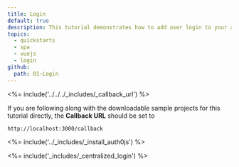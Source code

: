 ```yaml
---
title: Login
default: true
description: This tutorial demonstrates how to add user login to your application with Auth0.
topics:
  - quickstarts
  - spa
  - vuejs
  - login
github:
  path: 01-Login
---
```


<%= include('../../../_includes/_callback_url') %>

If you are following along with the downloadable sample projects for this tutorial directly, the **Callback URL** should be set to

```bash
http://localhost:3000/callback
```

<%= include('../_includes/_install_auth0js') %>

<%= include('_includes/_centralized_login') %>